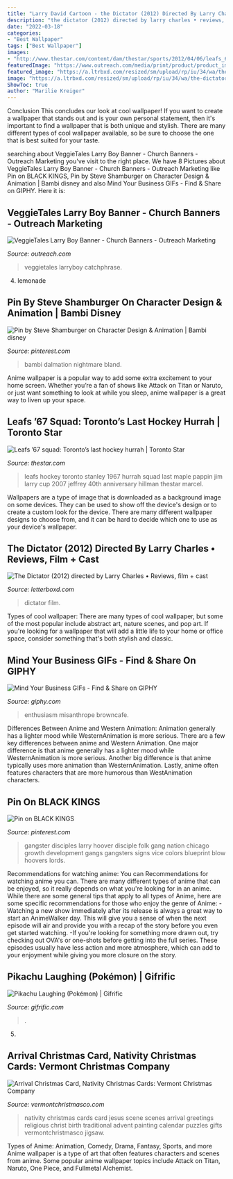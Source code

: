 ```yaml
---
title: "Larry David Cartoon - ‎the Dictator (2012) Directed By Larry Charles • Reviews, Film + Cast"
description: "‎the dictator (2012) directed by larry charles • reviews, film + cast"
date: "2022-03-18"
categories:
- "Best Wallpaper"
tags: ["Best Wallpaper"]
images:
- "http://www.thestar.com/content/dam/thestar/sports/2012/04/06/leafs_67_squad_torontos_last_hockey_hurrah/in2007b.jpeg"
featuredImage: "https://www.outreach.com/media/print/product/product_images/SH1911341_l.jpg"
featured_image: "https://a.ltrbxd.com/resized/sm/upload/rp/iu/34/wa/the-dictator-2012-1200-1200-675-675-crop-000000.jpg?k=0d3f18e893"
image: "https://a.ltrbxd.com/resized/sm/upload/rp/iu/34/wa/the-dictator-2012-1200-1200-675-675-crop-000000.jpg?k=0d3f18e893"
ShowToc: true
author: "Marilie Kreiger"
---
```



Conclusion
This concludes our look at cool wallpaper! If you want to create a wallpaper that stands out and is your own personal statement, then it's important to find a wallpaper that is both unique and stylish. There are many different types of cool wallpaper available, so be sure to choose the one that is best suited for your taste.

	

		
searching about VeggieTales Larry Boy Banner - Church Banners - Outreach Marketing you've visit to the right place. We have 8 Pictures about VeggieTales Larry Boy Banner - Church Banners - Outreach Marketing like Pin on BLACK KINGS, Pin by Steve Shamburger on Character Design &amp; Animation | Bambi disney and also Mind Your Business GIFs - Find &amp; Share on GIPHY. Here it is:
		
    
## VeggieTales Larry Boy Banner - Church Banners - Outreach Marketing

<img loading=lazy src="https://www.outreach.com/media/print/product/product_images/SH1911341_l.jpg" onerror="this.onerror=null;this.src='https://tse3.mm.bing.net/th?id=OIP.HW9b6z4DcPJ7n8TmaoAvKQHaMa&amp;pid=15.1';" alt="VeggieTales Larry Boy Banner - Church Banners - Outreach Marketing">

_Source: outreach.com_

>veggietales larryboy catchphrase. 

	

4. lemonade 

    
## Pin By Steve Shamburger On Character Design &amp; Animation | Bambi Disney

<img loading=lazy src="https://i.pinimg.com/736x/14/59/78/1459787cc6d60c54c6081d014378513b.jpg" onerror="this.onerror=null;this.src='https://tse1.mm.bing.net/th?id=OIP.Fz4OgfAEDHyW8L7otE2AKwHaHa&amp;pid=15.1';" alt="Pin by Steve Shamburger on Character Design &amp; Animation | Bambi disney">

_Source: pinterest.com_

>bambi dalmation nightmare bland. 

	

Anime wallpaper is a popular way to add some extra excitement to your home screen. Whether you’re a fan of shows like Attack on Titan or Naruto, or just want something to look at while you sleep, anime wallpaper is a great way to liven up your space.

    
## Leafs ’67 Squad: Toronto’s Last Hockey Hurrah | Toronto Star

<img loading=lazy src="http://www.thestar.com/content/dam/thestar/sports/2012/04/06/leafs_67_squad_torontos_last_hockey_hurrah/in2007b.jpeg" onerror="this.onerror=null;this.src='https://tse4.mm.bing.net/th?id=OIP.n02zxm-d8iZmL7By3Te_uwHaEY&amp;pid=15.1';" alt="Leafs ’67 squad: Toronto’s last hockey hurrah | Toronto Star">

_Source: thestar.com_

>leafs hockey toronto stanley 1967 hurrah squad last maple pappin jim larry cup 2007 jeffrey 40th anniversary hillman thestar marcel. 

	

Wallpapers are a type of image that is downloaded as a background image on some devices. They can be used to show off the device's design or to create a custom look for the device. There are many different wallpaper designs to choose from, and it can be hard to decide which one to use as your device's wallpaper.

    
## ‎The Dictator (2012) Directed By Larry Charles • Reviews, Film + Cast

<img loading=lazy src="https://a.ltrbxd.com/resized/sm/upload/rp/iu/34/wa/the-dictator-2012-1200-1200-675-675-crop-000000.jpg?k=0d3f18e893" onerror="this.onerror=null;this.src='https://tse4.mm.bing.net/th?id=OIP.nHhQPrDUj7XhMbaEaZQEjgHaEK&amp;pid=15.1';" alt="‎The Dictator (2012) directed by Larry Charles • Reviews, film + cast">

_Source: letterboxd.com_

>dictator film. 

	

Types of cool wallpaper:
There are many types of cool wallpaper, but some of the most popular include abstract art, nature scenes, and pop art. If you're looking for a wallpaper that will add a little life to your home or office space, consider something that's both stylish and classic.

    
## Mind Your Business GIFs - Find &amp; Share On GIPHY

<img loading=lazy src="https://media.giphy.com/media/l1J9GQe8YFx5GBTHy/giphy.gif" onerror="this.onerror=null;this.src='https://tse3.mm.bing.net/th?id=OIP.DnLqUoP4f75egPdT4GEbKQHaEK&amp;pid=15.1';" alt="Mind Your Business GIFs - Find &amp; Share on GIPHY">

_Source: giphy.com_

>enthusiasm misanthrope browncafe. 

	

Differences Between Anime and Western Animation: Animation generally has a lighter mood while WesternAnimation is more serious.
There are a few key differences between anime and Western Animation. One major difference is that anime generally has a lighter mood while WesternAnimation is more serious. Another big difference is that anime typically uses more animation than WesternAnimation. Lastly, anime often features characters that are more humorous than WestAnimation characters.

    
## Pin On BLACK KINGS

<img loading=lazy src="https://i.pinimg.com/originals/52/3b/1f/523b1f3693b0100772bda226d72a7dbe.jpg" onerror="this.onerror=null;this.src='https://tse1.mm.bing.net/th?id=OIP.BJGbpe9kptqvlhLgRmXGyAHaHa&amp;pid=15.1';" alt="Pin on BLACK KINGS">

_Source: pinterest.com_

>gangster disciples larry hoover disciple folk gang nation chicago growth development gangs gangsters signs vice colors blueprint blow hoovers lords. 

	

Recommendations for watching anime: You can
Recommendations for watching anime you can. There are many different types of anime that can be enjoyed, so it really depends on what you're looking for in an anime. While there are some general tips that apply to all types of Anime, here are some specific recommendations for those who enjoy the genre of Anime: 
-Watching a new show immediately after its release is always a great way to start an AnimeWalker day. This will give you a sense of when the next episode will air and provide you with a recap of the story before you even get started watching. 
-If you're looking for something more drawn out, try checking out OVA's or one-shots before getting into the full series. These episodes usually have less action and more atmosphere, which can add to your enjoyment while giving you more closure on the story.

    
## Pikachu Laughing (Pokémon) | Gifrific

<img loading=lazy src="https://i1.wp.com/gifrific.com/wp-content/uploads/2012/08/Pikachu-Laughing-in-Tree.gif?ssl=1" onerror="this.onerror=null;this.src='https://tse2.mm.bing.net/th?id=OIP.7zmxv2Ae5kaO7kg6pJWPjwHaFo&amp;pid=15.1';" alt="Pikachu Laughing (Pokémon) | Gifrific">

_Source: gifrific.com_

>. 

	

5.

    
## Arrival Christmas Card, Nativity Christmas Cards: Vermont Christmas Company

<img loading=lazy src="https://www.vermontchristmasco.com/images/large/rsarr-e.jpg" onerror="this.onerror=null;this.src='https://tse3.mm.bing.net/th?id=OIP.wBLvSDrMKep052xrBO7cjQAAAA&amp;pid=15.1';" alt="Arrival Christmas Card, Nativity Christmas Cards: Vermont Christmas Company">

_Source: vermontchristmasco.com_

>nativity christmas cards card jesus scene scenes arrival greetings religious christ birth traditional advent painting calendar puzzles gifts vermontchristmasco jigsaw. 

	

Types of Anime: Animation, Comedy, Drama, Fantasy, Sports, and more
Anime wallpaper is a type of art that often features characters and scenes from anime. Some popular anime wallpaper topics include Attack on Titan, Naruto, One Piece, and Fullmetal Alchemist.

